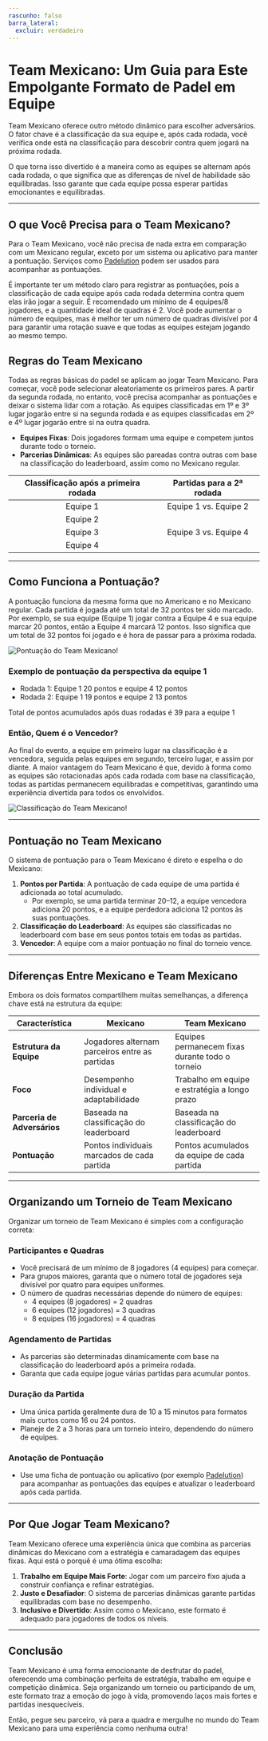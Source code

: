 ```yaml
---
rascunho: falso
barra_lateral:
  excluir: verdadeiro
---
```

# Team Mexicano: Um Guia para Este Empolgante Formato de Padel em Equipe

Team Mexicano oferece outro método dinâmico para escolher adversários. O fator chave é a classificação da sua equipe e, após cada rodada, você verifica onde está na classificação para descobrir contra quem jogará na próxima rodada.

O que torna isso divertido é a maneira como as equipes se alternam após cada rodada, o que significa que as diferenças de nível de habilidade são equilibradas. Isso garante que cada equipe possa esperar partidas emocionantes e equilibradas.

---

## O que Você Precisa para o Team Mexicano?

Para o Team Mexicano, você não precisa de nada extra em comparação com um Mexicano regular, exceto por um sistema ou aplicativo para manter a pontuação. Serviços como [Padelution](https://www.padelution.com/americano) podem ser usados para acompanhar as pontuações.

É importante ter um método claro para registrar as pontuações, pois a classificação de cada equipe após cada rodada determina contra quem elas irão jogar a seguir. É recomendado um mínimo de 4 equipes/8 jogadores, e a quantidade ideal de quadras é 2. Você pode aumentar o número de equipes, mas é melhor ter um número de quadras divisível por 4 para garantir uma rotação suave e que todas as equipes estejam jogando ao mesmo tempo.

## Regras do Team Mexicano

Todas as regras básicas do padel se aplicam ao jogar Team Mexicano. Para começar, você pode selecionar aleatoriamente os primeiros pares. A partir da segunda rodada, no entanto, você precisa acompanhar as pontuações e deixar o sistema lidar com a rotação. As equipes classificadas em 1º e 3º lugar jogarão entre si na segunda rodada e as equipes classificadas em 2º e 4º lugar jogarão entre si na outra quadra.

- **Equipes Fixas**: Dois jogadores formam uma equipe e competem juntos durante todo o torneio.
- **Parcerias Dinâmicas**: As equipes são pareadas contra outras com base na classificação do leaderboard, assim como no Mexicano regular.

| Classificação após a primeira rodada | Partidas para a 2ª rodada |
|:-----------------------------------:|:-------------------------:|
|            Equipe 1                 |   Equipe 1 vs. Equipe 2   |
|            Equipe 2                 |                           |
|            Equipe 3                 |   Equipe 3 vs. Equipe 4   |
|            Equipe 4                 |                           |

---

## Como Funciona a Pontuação?

A pontuação funciona da mesma forma que no Americano e no Mexicano regular. Cada partida é jogada até um total de 32 pontos ter sido marcado. Por exemplo, se sua equipe (Equipe 1) jogar contra a Equipe 4 e sua equipe marcar 20 pontos, então a Equipe 4 marcará 12 pontos. Isso significa que um total de 32 pontos foi jogado e é hora de passar para a próxima rodada.

![Pontuação do Team Mexicano!](/pt/images/team-mexicano-scores.png "Pontuação do Team Mexicano!")

### Exemplo de pontuação da perspectiva da equipe 1
- Rodada 1: Equipe 1 20 pontos e equipe 4 12 pontos
- Rodada 2: Equipe 1 19 pontos e equipe 2 13 pontos

Total de pontos acumulados após duas rodadas é 39 para a equipe 1

### Então, Quem é o Vencedor?
Ao final do evento, a equipe em primeiro lugar na classificação é a vencedora, seguida pelas equipes em segundo, terceiro lugar, e assim por diante. A maior vantagem do Team Mexicano é que, devido à forma como as equipes são rotacionadas após cada rodada com base na classificação, todas as partidas permanecem equilibradas e competitivas, garantindo uma experiência divertida para todos os envolvidos.

![Classificação do Team Mexicano!](/pt/images/team-mexicano-standing.png "Classificação do Team Mexicano")

---

## Pontuação no Team Mexicano

O sistema de pontuação para o Team Mexicano é direto e espelha o do Mexicano:

1. **Pontos por Partida**: A pontuação de cada equipe de uma partida é adicionada ao total acumulado.
   - Por exemplo, se uma partida terminar 20–12, a equipe vencedora adiciona 20 pontos, e a equipe perdedora adiciona 12 pontos às suas pontuações.
2. **Classificação do Leaderboard**: As equipes são classificadas no leaderboard com base em seus pontos totais em todas as partidas.
3. **Vencedor**: A equipe com a maior pontuação no final do torneio vence.

---

## Diferenças Entre Mexicano e Team Mexicano

Embora os dois formatos compartilhem muitas semelhanças, a diferença chave está na estrutura da equipe:

| **Característica**        | **Mexicano**                                     | **Team Mexicano**                                  |
|---------------------------|-------------------------------------------------|---------------------------------------------------|
| **Estrutura da Equipe**   | Jogadores alternam parceiros entre as partidas   | Equipes permanecem fixas durante todo o torneio    |
| **Foco**                  | Desempenho individual e adaptabilidade           | Trabalho em equipe e estratégia a longo prazo      |
| **Parceria de Adversários**| Baseada na classificação do leaderboard         | Baseada na classificação do leaderboard            |
| **Pontuação**             | Pontos individuais marcados de cada partida      | Pontos acumulados da equipe de cada partida        |

---

## Organizando um Torneio de Team Mexicano

Organizar um torneio de Team Mexicano é simples com a configuração correta:

### Participantes e Quadras
- Você precisará de um mínimo de 8 jogadores (4 equipes) para começar.
- Para grupos maiores, garanta que o número total de jogadores seja divisível por quatro para equipes uniformes.
- O número de quadras necessárias depende do número de equipes:
  - 4 equipes (8 jogadores) = 2 quadras
  - 6 equipes (12 jogadores) = 3 quadras
  - 8 equipes (16 jogadores) = 4 quadras

### Agendamento de Partidas
- As parcerias são determinadas dinamicamente com base na classificação do leaderboard após a primeira rodada.
- Garanta que cada equipe jogue várias partidas para acumular pontos.

### Duração da Partida
- Uma única partida geralmente dura de 10 a 15 minutos para formatos mais curtos como 16 ou 24 pontos.
- Planeje de 2 a 3 horas para um torneio inteiro, dependendo do número de equipes.

### Anotação de Pontuação
- Use uma ficha de pontuação ou aplicativo (por exemplo [Padelution](https://www.padelution.com/americano)) para acompanhar as pontuações das equipes e atualizar o leaderboard após cada partida.

---

## Por Que Jogar Team Mexicano?

Team Mexicano oferece uma experiência única que combina as parcerias dinâmicas do Mexicano com a estratégia e camaradagem das equipes fixas. Aqui está o porquê é uma ótima escolha:

1. **Trabalho em Equipe Mais Forte**: Jogar com um parceiro fixo ajuda a construir confiança e refinar estratégias.
2. **Justo e Desafiador**: O sistema de parcerias dinâmicas garante partidas equilibradas com base no desempenho.
3. **Inclusivo e Divertido**: Assim como o Mexicano, este formato é adequado para jogadores de todos os níveis.

---

## Conclusão

Team Mexicano é uma forma emocionante de desfrutar do padel, oferecendo uma combinação perfeita de estratégia, trabalho em equipe e competição dinâmica. Seja organizando um torneio ou participando de um, este formato traz a emoção do jogo à vida, promovendo laços mais fortes e partidas inesquecíveis.

Então, pegue seu parceiro, vá para a quadra e mergulhe no mundo do Team Mexicano para uma experiência como nenhuma outra!